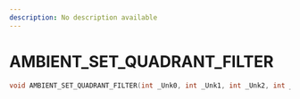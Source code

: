 ```yaml
---
description: No description available 
---
```


# AMBIENT_SET_QUADRANT_FILTER

```cpp
void AMBIENT_SET_QUADRANT_FILTER(int _Unk0, int _Unk1, int _Unk2, int _Unk3);
```